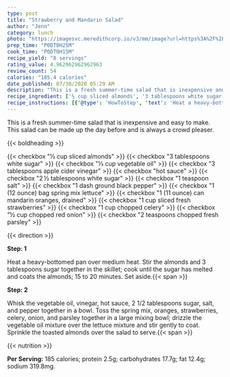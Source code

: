 ```yaml
---
type: post
title: "Strawberry and Mandarin Salad"
author: "Jenn"
category: lunch
photo: "https://imagesvc.meredithcorp.io/v3/mm/image?url=https%3A%2F%2Fimages.media-allrecipes.com%2Fuserphotos%2F638558.jpg"
prep_time: "P0DT0H25M"
cook_time: "P0DT0H15M"
recipe_yield: "8 servings"
rating_value: 4.962962962962963
review_count: 54
calories: "185.4 calories"
date_published: 07/30/2020 05:29 AM
description: "This is a fresh summer-time salad that is inexpensive and easy to make. This salad can be made up the day before and is always a crowd pleaser."
recipe_ingredient: ['½ cup sliced almonds', '3 tablespoons white sugar', '⅓ cup vegetable oil', '3 tablespoons apple cider vinegar', 'hot sauce', '2\u2009½ tablespoons white sugar', '1 teaspoon salt', '1 dash ground black pepper', '1 (12 ounce) bag spring mix lettuce', '1 (11 ounce) can mandarin oranges, drained', '1 cup sliced fresh strawberries', '1 cup chopped celery', '½ cup chopped red onion', '2 teaspoons chopped fresh parsley']
recipe_instructions: [{'@type': 'HowToStep', 'text': 'Heat a heavy-bottomed pan over medium heat. Stir the almonds and 3 tablespoons sugar together in the skillet; cook until the sugar has melted and coats the almonds; 15 to 20 minutes. Set aside.\n'}, {'@type': 'HowToStep', 'text': 'Whisk the vegetable oil, vinegar, hot sauce, 2 1/2 tablespoons sugar, salt, and pepper together in a bowl. Toss the spring mix, oranges, strawberries, celery, onion, and parsley together in a large mixing bowl; drizzle the vegetable oil mixture over the lettuce mixture and stir gently to coat. Sprinkle the toasted almonds over the salad to serve.\n'}]
---
```


This is a fresh summer-time salad that is inexpensive and easy to make. This salad can be made up the day before and is always a crowd pleaser. 

{{< boldheading >}}

{{< checkbox "½ cup sliced almonds" >}}
{{< checkbox "3 tablespoons white sugar" >}}
{{< checkbox "⅓ cup vegetable oil" >}}
{{< checkbox "3 tablespoons apple cider vinegar" >}}
{{< checkbox "hot sauce" >}}
{{< checkbox "2 ½ tablespoons white sugar" >}}
{{< checkbox "1 teaspoon salt" >}}
{{< checkbox "1 dash ground black pepper" >}}
{{< checkbox "1 (12 ounce) bag spring mix lettuce" >}}
{{< checkbox "1 (11 ounce) can mandarin oranges, drained" >}}
{{< checkbox "1 cup sliced fresh strawberries" >}}
{{< checkbox "1 cup chopped celery" >}}
{{< checkbox "½ cup chopped red onion" >}}
{{< checkbox "2 teaspoons chopped fresh parsley" >}}


{{< direction >}}

**Step: 1**

Heat a heavy-bottomed pan over medium heat. Stir the almonds and 3 tablespoons sugar together in the skillet; cook until the sugar has melted and coats the almonds; 15 to 20 minutes. Set aside.{{< span >}}

**Step: 2**

Whisk the vegetable oil, vinegar, hot sauce, 2 1/2 tablespoons sugar, salt, and pepper together in a bowl. Toss the spring mix, oranges, strawberries, celery, onion, and parsley together in a large mixing bowl; drizzle the vegetable oil mixture over the lettuce mixture and stir gently to coat. Sprinkle the toasted almonds over the salad to serve.{{< span >}}

{{< nutrition >}}

**Per Serving:** 185 calories; protein 2.5g; carbohydrates 17.7g; fat 12.4g; sodium 319.8mg.